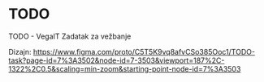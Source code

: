 # TODO
TODO - VegaIT
Zadatak za vežbanje

Dizajn: https://www.figma.com/proto/C5T5K9vq8afvCSo385Ooc1/TODO-task?page-id=7%3A3502&node-id=7-3503&viewport=187%2C-1322%2C0.5&scaling=min-zoom&starting-point-node-id=7%3A3503
